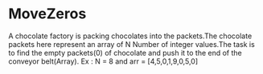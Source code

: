 # MoveZeros
A chocolate factory is packing chocolates into the packets.The chocolate packets here represent an array of  N Number of integer values.The task is to find the empty packets(0) of chocolate and push it to the end of  the conveyor belt(Array).  Ex : N = 8 and arr = [4,5,0,1,9,0,5,0]
